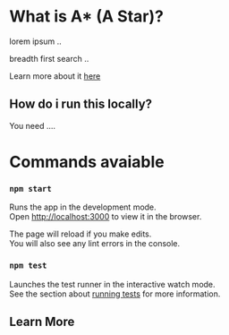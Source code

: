 # What is A\* (A Star)?

lorem ipsum ..

breadth first search ..

Learn more about it [here](https://www.redblobgames.com/pathfinding/a-star/introduction.html)

## How do i run this locally?

You need ....

# Commands avaiable

### `npm start`

Runs the app in the development mode.\
Open [http://localhost:3000](http://localhost:3000) to view it in the browser.

The page will reload if you make edits.\
You will also see any lint errors in the console.

### `npm test`

Launches the test runner in the interactive watch mode.\
See the section about [running tests](https://facebook.github.io/create-react-app/docs/running-tests) for more information.

## Learn More
